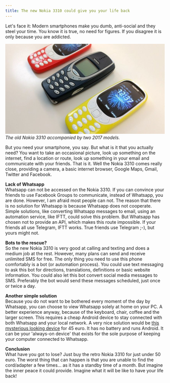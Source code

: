 ```yaml
---
title: The new Nokia 3310 could give you your life back
---
```


Let's face it: Modern smartphones make you dumb, anti-social and they steel your time. You know it is true, no need for figures. If you disagree it is only because you are addicted.

![](/uploads/versions/3310---x----830-467x---.jpeg)*The old Nokia 3310 accompanied by two 2017 models.*

But you need your smartphone, you say. But what is it that you actually need? You want to take an occasional picture, look up something on the internet, find a location or route, look up something in your email and communicate with your friends. That is it. Well the Nokia 3310 comes really close, providing a camera, a basic internet browser, Google Maps, Gmail, Twitter and Facebook.

**Lack of Whatsapp**<br>Whatsapp can not be accessed on the Nokia 3310. If you can convince your friends to use Facebook Groups to communicate, instead of Whatsapp, you are done. However, I am afraid most people can not. The reason that there is no solution for Whatsapp is because Whatsapp does not cooperate. Simple solutions, like converting Whatsapp messages to email, using an automation service, like IFTT, could solve this problem. But Whatsapp has chosen not to provide an API, which makes this route impossible. If your friends all use Telegram, IFTT works. True friends use Telegram ;-), but yours might not.

**Bots to the rescue?**<br>So the new Nokia 3310 is very good at calling and texting and does a medium job at the rest. However, many plans can send and receive unlimited SMS for free. The only thing you need to use this phone comfortably is a bot (or automation process). You could use text messaging to ask this bot for directions, translations, definitions or basic website information. You could also let this bot convert social media messages to SMS. Preferably the bot would send these messages scheduled, just once or twice a day.

**Another simple solution**<br>Because you do not want to be bothered every moment of the day by Whatsapp, you can choose to view Whatsapp solely at home on your PC. A better experience anyway, because of the keyboard, chair, coffee and the larger screen. This requires a cheap Android device to stay connected with both Whatsapp and your local network. A very nice solution would be&nbsp;[this mysterious looking device](/uploads/istreamer-x96-64-bit-amlogic-s905x-20-ghz-quadcore-1.jpg) for 45 euro. It has no battery and runs Android. It can be your 'always-on device' that exists for the sole purpose of keeping your computer connected to Whatsapp.

**Conclusion**<br>
What have you got to lose? Just buy the retro Nokia 3310 for just under 50 euro. The worst thing that can happen is that you are unable to find the cord/adapter a few times... as it has a standby time of a month. But imagine the inner peace it could provide. Imagine what it will be like to have your life back!